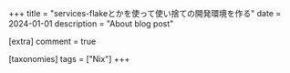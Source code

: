 +++
title = "services-flakeとかを使って使い捨ての開発環境を作る"
date = 2024-01-01
description = "About blog post"

[extra]
comment = true

[taxonomies]
tags = ["Nix"]
+++
